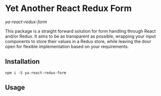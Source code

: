# Yet Another React Redux Form

*ya-react-redux-form*

This package is a straight forward solution for form handling through React and/or Redux. It aims to be as transparent as possible, wrapping your input components to store their values in a Redux store, while leaving the door open for flexible implementation based on your requirements.

## Installation

```
npm i -S ya-react-redux-form
```

## Usage
